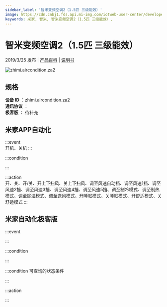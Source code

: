 ```yaml
---
sidebar_label: '智米变频空调2（1.5匹 三级能效）'
image: https://cdn.cnbj1.fds.api.mi-img.com/iotweb-user-center/developer_1679070104026T4xLEMcy.png?GalaxyAccessKeyId=AKVGLQWBOVIRQ3XLEW&Expires=9223372036854775807&Signature=pCYHZMG4tKKA2AYZ6WpxKVk+2uI=
keywords: 米家, 智米, 智米变频空调2（1.5匹 三级能效）, 
---
```

# 智米变频空调2（1.5匹 三级能效）

2019/3/25 发布 | [产品百科](https://home.mi.com/webapp/content/baike/product/index.html?model=zhimi.aircondition.za2/) | [说明书](https://home.mi.com/views/introduction.html?model=zhimi.aircondition.za2&region=cn)

![zhimi.aircondition.za2](https://cdn.cnbj1.fds.api.mi-img.com/iotweb-user-center/developer_1679070104026T4xLEMcy.png?GalaxyAccessKeyId=AKVGLQWBOVIRQ3XLEW&Expires=9223372036854775807&Signature=pCYHZMG4tKKA2AYZ6WpxKVk+2uI=)

## 规格  
> 
**设备 ID** ：zhimi.aircondition.za2  
**通讯协议** ：  
**极客版**  ： 待补充 


## 米家APP自动化  

:::event  
开机、关机
:::

:::condition  

:::

:::action   
开、关、开/关、开上下扫风、关上下扫风、调至风速自动挡、调至风速1挡、调至风速2挡、调至风速3挡、调至风速4挡、调至风速5挡、调至制冷模式、调至制热模式、调至除湿模式、调至送风模式、开睡眠模式、关睡眠模式、开舒适模式、关舒适模式
:::

## 米家自动化极客版  

:::event  

:::

:::condition  

:::

:::condition 可查询的状态条件  

:::

:::action  

:::

        
